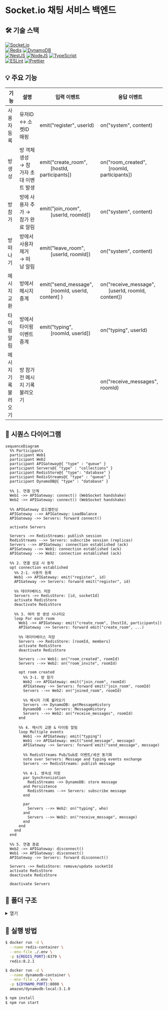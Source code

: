 # Socket.io 채팅 서비스 백엔드

## 🛠️ 기술 스택

[![Socket.io](https://img.shields.io/badge/Socket.io-010101?style=flat-square&logo=socketdotio&logoColor=white)](https://socket.io/)  
[![Redis](https://img.shields.io/badge/Redis-FF4438?style=flat-square&logo=redis&logoColor=white)](https://redis.io) [![DynamoDB](https://img.shields.io/badge/DynamoDB-4053D6?style=flat-square&logo=amazondynamodb&logoColor=white)](https://aws.amazon.com/ko/dynamodb/)  
[![NestJS](https://img.shields.io/badge/NestJS-E0234E?style=flat-square&logo=nestjs&logoColor=white)](https://nestjs.com/) [![NodeJS](https://img.shields.io/badge/Node.js-6DA55F?style=flat-square&logo=node.js&logoColor=white)](https://nodejs.org/ko) [![TypeScript](https://img.shields.io/badge/TypeScript-3178C6?style=flat-square&logo=typescript&logoColor=white)](https://www.typescriptlang.org/)  
[![ESLint](https://img.shields.io/badge/ESLint-4B32C3?style=flat-square&logo=eslint&logoColor=white)](https://eslint.org/) [![Prettier](https://img.shields.io/badge/Prettier-F7B93E?style=flat-square&logo=prettier&logoColor=black)](https://prettier.io/)

## 💡 주요 기능

| 기능 | 설명 | 입력 이벤트 | 응답 이벤트 |
| --- | --- | --- | --- |
| 사용자 등록 | 유저ID &harr; 소켓ID 매핑 | emit("register", userId) | on("system", content) |
| 방 생성 | 방 객체 생성 &rarr; 참가자 초대 이벤트 발생 | emit("create_room", <br>&nbsp;&nbsp;&nbsp;&nbsp;&nbsp;&nbsp;&nbsp; [hostId, participants]) | on("room_created", <br>&nbsp;&nbsp;&nbsp;&nbsp;&nbsp; [roomId, participants]) |
| 방 참가 | 방에 사용자 추가 &rarr; 참가 완료 알림 | emit("join_room", <br>&nbsp;&nbsp;&nbsp;&nbsp;&nbsp;&nbsp;&nbsp; [userId, roomId]) | on("system", content) |
| 방 떠나기 | 방에서 사용자 제거 &rarr; 떠남 알림 | emit("leave_room", <br>&nbsp;&nbsp;&nbsp;&nbsp;&nbsp;&nbsp;&nbsp; [userId, roomId]) | on("system", content) |
| 메시지 교환 | 방에서 메시지 중계 | emit("send_message", <br>&nbsp;&nbsp;&nbsp;&nbsp;&nbsp;&nbsp;&nbsp; [roomId, userId, content] ) | on("receive_message", <br>&nbsp;&nbsp;&nbsp;&nbsp;&nbsp; [userId, roomId, content]) |
| 타이핑 알림 | 방에서 타이핑 이벤트 중계 | emit("typing", <br>&nbsp;&nbsp;&nbsp;&nbsp;&nbsp;&nbsp;&nbsp; [roomId, userId]) | on("typing", userId) |
| 메시지 기록 <br>불러오기 | 방 참가 전 메시지 기록 불러오기 |  | on("receive_messages", roomId) |

## 📐 시퀀스 다이어그램

```mermaid
sequenceDiagram
  %% Participants
  participant Web1
  participant Web2
  participant APIGateway@{ "type" : "queue" }
  participant Servers@{ "type" : "collections" }
  participant RedisStore@{ "type": "database" }
  participant RedisStreams@{ "type" : "queue" }
  participant DynamoDB@{ "type" : "database" }

  %% 1. 연결 단계
  Web1 ->> APIGateway: connect() (WebSocket handshake)
  Web2 ->> APIGateway: connect() (WebSocket handshake)

  %% APIGateway 로드밸런싱
  APIGateway -->> APIGateway: LoadBalance
  APIGateway ->> Servers: forward connect()

  activate Servers

  Servers ->> RedisStreams: publish session
  RedisStreams -->> Servers: subscribe session (replicas)
  Servers -->> APIGateway: connection established (ack)
  APIGateway -->> Web1: connection established (ack)
  APIGateway -->> Web2: connection established (ack)

  %% 2. 연결 성공 시 동작
  opt connection established
    %% 2-1. 사용자 등록
    Web1 ->> APIGateway: emit("register", id)
    APIGateway ->> Servers: forward emit("register", id)

    %% 데이터베이스 저장
    Servers ->> RedisStore: [id, socketId]
    activate RedisStore
    deactivate RedisStore

    %% 3. 여러 방 생성 시나리오
    loop For each room
      Web1 ->> APIGateway: emit("create_room", [hostId, participants])
      APIGateway ->> Servers: forward emit("create_room", ...)

      %% 데이터베이스 저장
      Servers ->> RedisStore: [roomId, members]
      activate RedisStore
      deactivate RedisStore

      Servers -->> Web1: on("room_created", roomId)
      Servers -->> Web2: on("room_invite", roomId)

      opt room created
        %% 3-1. 방 참가
        Web2 ->> APIGateway: emit("join_room", roomId)
        APIGateway ->> Servers: forward emit("join_room", roomId)
        Servers -->> Web2: on("joined_room", roomId)

        %% 메시지 기록 불러오기
        Servers ->> DynamoDB: getMessageHistory
        DynamoDB -->> Servers: MessageHistory
        Servers -->> Web2: on("receive_messages", roomId)
      end

      %% 4. 메시지 교환 & 타이핑 알림
      loop Multiple events
        Web1 ->> APIGateway: emit("typing")
        Web1 ->> APIGateway: emit("send_message", message)
        APIGateway ->> Servers: forward emit("send_message", message)

        %% RedisStreams Pub/Sub로 이벤트/세션 동기화
        note over Servers: Message and typing events exchange
        Servers ->> RedisStreams: publish message

        %% 4-1. 영속성 저장
        par Synchronization
          RedisStreams ->> DynamoDB: store message
        and Persistence
          RedisStreams -->> Servers: subscribe message
        end

        par
          Servers -->> Web2: on("typing", who)
        and
          Servers -->> Web2: on("receive_message", message)
        end
      end
    end
  end

  %% 5. 연결 종료
  Web2 ->> APIGateway: disconnect()
  Web1 ->> APIGateway: disconnect()
  APIGateway ->> Servers: forward disconnect()

  Servers ->> RedisStore: remove/update socketId
  activate RedisStore
  deactivate RedisStore

  deactivate Servers
```

## 📂 폴더 구조

<details>
<summary>열기</summary>

```
server
├─ .env
├─ src
│  ├─ main.ts
│  ├─ common
│  │  ├─ dynamo
│  │  │  ├─ index.ts
│  │  │  ├─ module.ts
│  │  │  └─ provider.ts
│  │  └─ redis
│  │     ├─ index.ts
│  │     ├─ module.ts
│  │     ├─ adapters
│  │     │  └─ RedisIoAdapter.ts
│  │     └─ providers
│  │        ├─ index.ts
│  │        ├─ db.provider.ts
│  │        ├─ pubsubAdapter.provider.ts
│  │        └─ streamsAdapter.provider.ts
│  ├─ core
│  │  ├─ module.ts
│  │  ├─ eventRegistry.ts
│  │  ├─ controller.ts
│  │  └─ gateway.ts
│  ├─ model
│  │  └─ schemaDefinition.ts
│  ├─ domain
│  │  ├─ shared
│  │  │  └─ events
│  │  │     ├─ index.ts
│  │  │     ├─ Sync.event.ts
│  │  │     │  └─ Sync.handler.ts
│  │  │     └─ Emit.event.ts
│  │  │        └─ Emit.handler.ts
│  │  ├─ user
│  │  │  ├─ index.ts
│  │  │  ├─ module.ts
│  │  │  ├─ controller.ts
│  │  │  ├─ gateway.ts
│  │  │  ├─ commands
│  │  │  │  ├─ index.ts
│  │  │  │  ├─ RegisterUser.command.ts
│  │  │  │  │  └─ RegisterUser.handler.ts
│  │  │  │  └─ DisconnectUser.command.ts
│  │  │  │     └─ DisconnectUser.handler.ts
│  │  │  └─ queries
│  │  │     ├─ index.ts
│  │  │     └─ GetUser.query.ts
│  │  │        └─ GetUser.handler.ts
│  │  ├─ chat
│  │  │  ├─ index.ts
│  │  │  ├─ module.ts
│  │  │  └─ gateway.ts
│  │  └─ room
│  │     ├─ index.ts
│  │     ├─ gateway.ts
│  │     ├─ module.ts
│  │     ├─ queries
│  │     │  ├─ index.ts
│  │     │  ├─ GetSocketId.query.ts
│  │     │  │  └─ GetSocketId.handler.ts
│  │     │  └─ GetMessageHistory.query.ts
│  │     │     └─ GetMessageHistory.handler.ts
│  │     ├─ commands
│  │     │  ├─ index.ts
│  │     │  ├─ CreateRoom.command.ts
│  │     │  │  └─ CreateRoom.handler.ts
│  │     │  ├─ JoinRoom.command.ts
│  │     │  │  └─ JoinRoom.handler.ts
│  │     │  └─ LeaveRoom.command.ts
│  │     │     └─ LeaveRoom.handler.ts
│  │     └─ events
│  │        ├─ index.ts
│  │        ├─ CreatedRoom.event.ts
│  │        │  └─ CreatedRoom.handler.ts
│  │        ├─ JoinedRoom.event.ts
│  │        │  └─ JoinedRoom.handler.ts
│  │        └─ LeavedRoom.event.ts
│  │           └─ LeavedRoom.handler.ts
│  └─ repository
│     ├─ index.ts
│     ├─ module.ts
│     └─ interface.ts
│        ├─ InMemoryRepository.ts
│        └─ DatabaseRepository.ts
├─ docker-compose.yml
│  ├─ Dockerfile
│  └─ .dockerignore
├─ nest-cli.json
├─ package.json
│  └─ package-lock.json
├─ tsconfig.json
│  └─ tsconfig.build.json
└─ eslint.config.mjs
   └─ .prettierrc
```

</details>

## 🚀 실행 방법

```sh
$ docker run -d \
  --name redis-container \
  --env-file ./.env \
  -p ${REDIS_PORT}:6379 \
  redis:8.2.1

$ docker run -d \
  --name dynamodb-container \
  --env-file ./.env \
  -p ${DYNAMO_PORT}:8000 \
  amazon/dynamodb-local:3.1.0

$ npm install
$ npm run start
```
